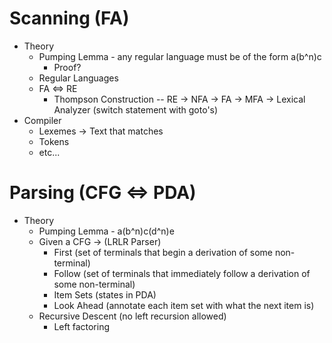 # Scanning (FA)
* Theory
    * Pumping Lemma - any regular language must be of the form a(b^n)c
        * Proof?
    * Regular Languages
    * FA <=> RE
        * Thompson Construction -- RE -> NFA -> FA -> MFA -> Lexical Analyzer (switch statement with goto's)
* Compiler
    * Lexemes -> Text that matches
    * Tokens
    * etc...
# Parsing (CFG <=> PDA)
* Theory
    * Pumping Lemma - a(b^n)c(d^n)e
    * Given a CFG -> (LRLR Parser)
        * First (set of terminals that begin a derivation of some non-terminal)
        * Follow (set of terminals that immediately follow a derivation of some non-terminal)
        * Item Sets (states in PDA)
        * Look Ahead (annotate each item set with what the next item is)
    * Recursive Descent (no left recursion allowed)
        * Left factoring
    
     